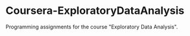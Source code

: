 # Coursera-ExploratoryDataAnalysis
Programming assignments for the course "Exploratory Data Analysis".

